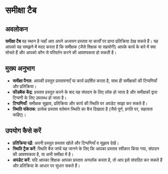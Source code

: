 # समीक्षा टैब

## अवलोकन

**समीक्षा टैब** वह स्थान है जहाँ आप अपने अध्ययन प्रस्ताव या कार्यों पर प्राप्त प्रतिक्रिया देख सकते हैं। यह आपको यह समझने में मदद करता है कि समीक्षक (जैसे शिक्षक या सहयोगी) आपके कार्य के बारे में क्या सोचते हैं और आपको कौन से परिवर्तन करने की आवश्यकता हो सकती है।

## मुख्य अनुभाग

- **समीक्षा पैनल**: आपकी प्रस्तुत प्रस्तावनाएँ या कार्य प्रदर्शित करता है, साथ ही समीक्षकों की टिप्पणियाँ और प्रतिक्रिया।
- **फीडबैक केंद्र**: प्रस्ताव प्रस्तुत करने के बाद यह संपादन के लिए लॉक हो जाता है और समीक्षकों द्वारा टिप्पणी के लिए उपलब्ध हो जाता है।
- **टिप्पणियाँ**: समीक्षक सुझाव, प्रतिक्रिया और कार्य की स्थिति पर अपडेट साझा कर सकते हैं।
- **स्थिति संकेतक**: प्रत्येक प्रस्ताव वर्तमान स्थिति का बैज दिखाता है (जैसे पूर्ण, प्रगति पर, सहायता चाहिए)।

## उपयोग कैसे करें

- **प्रतिक्रिया पढ़ें**: अपनी प्रस्तुत प्रस्ताव खोलें और टिप्पणियाँ व सुझाव देखें।
- **स्थिति ट्रैक करें**: स्थिति बैज जांचें यह जानने के लिए कि आपका प्रस्ताव स्वीकार किया गया, संपादन की आवश्यकता है, या अभी समीक्षा में है।
- **अपडेट करें**: यदि आपका शिक्षक आपका प्रस्ताव अनलॉक करता है, तो आप इसे संपादित कर सकते हैं और प्रतिक्रिया के आधार पर सुधार सकते हैं।